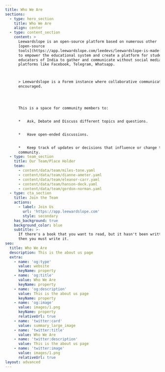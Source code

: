 ```yaml
---
title: Who We Are
sections:
  - type: hero_section
    title: Who We Are
    align: center
  - type: content_section
    content: >
      Leewardslope is an open-source platform based on numerous other
      [open-source
      tools](https://app.leewardslope.com/leedevs/leewardslope-is-made-up-of-4b84)
      to empower the educational system and create a platform for students and
      educators of India to gather and communicate without social media
      platforms like Facebook, Telegram, Whatsapp.



      > Leewardslope is a Forem instance where collaborative communication is
      encouraged.




      This is a space for community members to:


      *   Ask, Debate and Discuss different topics and questions.


      *   Have open-ended discussions.


      *   Keep track of updates or decisions that influence or change the
      community.
  - type: team_section
    title: Our Team/Place Holder
    team:
      - content/data/team/miles-tone.yaml
      - content/data/team/dianne-ameter.yaml
      - content/data/team/eleanor-carr.yaml
      - content/data/team/hanson-deck.yaml
      - content/data/team/gordon-norman.yaml
  - type: cta_section
    title: Join the Team
    actions:
      - label: Join Us
        url: 'https://app.leewardslope.com'
        style: secondary
    has_background: true
    background_color: blue
    subtitle: >-
      If there's a book that you want to read, but it hasn't been written yet,
      then you must write it.
seo:
  title: Who We Are
  description: This is the about us page
  extra:
    - name: 'og:type'
      value: website
      keyName: property
    - name: 'og:title'
      value: Who We Are
      keyName: property
    - name: 'og:description'
      value: This is the about us page
      keyName: property
    - name: 'og:image'
      value: images/1.png
      keyName: property
      relativeUrl: true
    - name: 'twitter:card'
      value: summary_large_image
    - name: 'twitter:title'
      value: Who We Are
    - name: 'twitter:description'
      value: This is the about us page
    - name: 'twitter:image'
      value: images/1.png
      relativeUrl: true
layout: advanced
---
```

